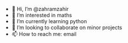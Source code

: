 - 👋 Hi, I’m @zahramzahir
- 👀 I’m interested in maths
- 🌱 I’m currently learning python
- 💞️ I’m looking to collaborate on minor projects
- 📫 How to reach me: email


<!---
zahramzahir/zahramzahir is a ✨ special ✨ repository because its `README.md` (this file) appears on your GitHub profile.
You can click the Preview link to take a look at your changes.
--->
